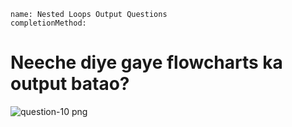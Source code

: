 ```ngMeta
name: Nested Loops Output Questions
completionMethod: 

```

# Neeche diye gaye flowcharts ka output batao?

![question-10 png](https://storage.googleapis.com/ng-curriculum-images/python-flowcharts/nested-loop-worksheet/5.9-question10.png)


